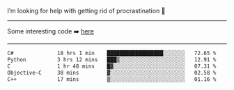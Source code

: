 I’m looking for help with getting rid of procrastination 🤔

-----

Some interesting code :arrow_right: [here](https://github.com/zhen8838/playground)

-----

<!--START_SECTION:waka-->

```txt
C#              18 hrs 1 min    ██████████████████░░░░░░░   72.65 %
Python          3 hrs 12 mins   ███▒░░░░░░░░░░░░░░░░░░░░░   12.91 %
C               1 hr 48 mins    █▓░░░░░░░░░░░░░░░░░░░░░░░   07.31 %
Objective-C     38 mins         ▓░░░░░░░░░░░░░░░░░░░░░░░░   02.58 %
C++             17 mins         ▒░░░░░░░░░░░░░░░░░░░░░░░░   01.16 %
```

<!--END_SECTION:waka-->

<!--
**zhen8838/zhen8838** is a ✨ _special_ ✨ repository because its `README.md` (this file) appears on your GitHub profile.

Here are some ideas to get you started:

- 🔭 I’m currently working on ...
- 🌱 I’m currently learning ...
- 👯 I’m looking to collaborate on ...
 ...
- 💬 Ask me about ...
- 📫 How to reach me: ...
- 😄 Pronouns: ...
- ⚡ Fun fact: ...
-->
